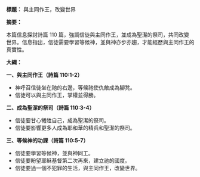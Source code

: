 **標題：** 與主同作王，改變世界

**摘要：**

本篇信息探討詩篇 110 篇，強調信徒與主同作王，並成為聖潔的祭司，共同改變世界。信息指出，信徒需要學習等候神，並與神亦步亦趨，才能經歷與主同作王的真實性。

**大綱：**

**一、與主同作王（詩篇 110:1-2）**
* 神呼召信徒坐在祂的右邊，等候祂使仇敵成為腳凳。
* 信徒可以與主同作王，掌權並得勝。

**二、成為聖潔的祭司（詩篇 110:3-4）**
* 信徒要甘心犧牲自己，成為聖潔的祭司。
* 信徒要影響更多人成為耶和華的精兵和聖潔的祭司。

**三、等候神的功課（詩篇 110:5-7）**
* 信徒要學習等候神，並與神同工。
* 信徒要盼望耶穌基督第二次再來，建立祂的國度。
* 信徒要過一個不犯罪的生活，與主同作王，改變世界。